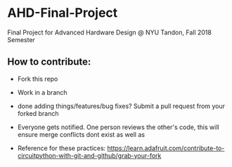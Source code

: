 # AHD-Final-Project
Final Project for Advanced Hardware Design @ NYU Tandon, Fall 2018 Semester


## How to contribute: 

* Fork this repo
* Work in a branch
* done adding things/features/bug fixes? Submit a pull request from your forked branch
* Everyone gets notified. One person reviews the other's code, this will ensure merge conflicts dont exist as well as 

* Reference for these practices: https://learn.adafruit.com/contribute-to-circuitpython-with-git-and-github/grab-your-fork
